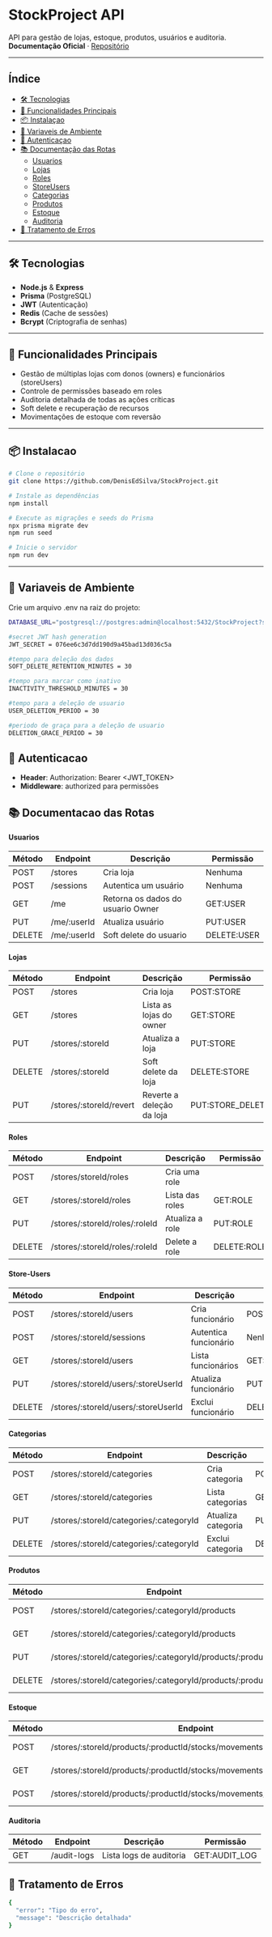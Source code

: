 # StockProject API

API para gestão de lojas, estoque, produtos, usuários e auditoria.  
**Documentação Oficial** · [Repositório](https://github.com/DenisEdSilva/StockProject)

---

## Índice
- [🛠 Tecnologias](#-tecnologias)
- [🌟 Funcionalidades Principais](#-funcionalidades-principais)
- [📦 Instalaçao](#-instalacao)
- [🔧 Variaveis de Ambiente](#-variaveis-de-ambiente)
- [🔑 Autenticaçao](#-autenticacao)
- [📚 Documentação das Rotas](#-documentacao-das-rotas)
  - [Usuarios](#usuarios)
  - [Lojas](#lojas)
  - [Roles](#roles)
  - [StoreUsers](#store-users)
  - [Categorias](#categorias)
  - [Produtos](#produtos)
  - [Estoque](#estoque)
  - [Auditoria](#auditoria)
- [🚨 Tratamento de Erros](#-tratamento-de-erros)

---

## 🛠 Tecnologias
- **Node.js** & **Express**  
- **Prisma** (PostgreSQL)  
- **JWT** (Autenticação)  
- **Redis** (Cache de sessões)  
- **Bcrypt** (Criptografia de senhas)

---

## 🌟 Funcionalidades Principais
- Gestão de múltiplas lojas com donos (owners) e funcionários (storeUsers)  
- Controle de permissões baseado em roles  
- Auditoria detalhada de todas as ações críticas  
- Soft delete e recuperação de recursos  
- Movimentações de estoque com reversão  

---

## 📦 Instalacao
```bash
# Clone o repositório
git clone https://github.com/DenisEdSilva/StockProject.git

# Instale as dependências
npm install

# Execute as migrações e seeds do Prisma
npx prisma migrate dev
npm run seed

# Inicie o servidor
npm run dev

```
---

## 🔧 Variaveis de Ambiente

Crie um arquivo .env na raiz do projeto:
```bash
DATABASE_URL="postgresql://postgres:admin@localhost:5432/StockProject?schema=public"

#secret JWT hash generation
JWT_SECRET = 076ee6c3d7dd190d9a45bad13d036c5a

#tempo para deleção dos dados
SOFT_DELETE_RETENTION_MINUTES = 30

#tempo para marcar como inativo
INACTIVITY_THRESHOLD_MINUTES = 30

#tempo para a deleção de usuario
USER_DELETION_PERIOD = 30

#periodo de graça para a deleção de usuario
DELETION_GRACE_PERIOD = 30

```

## 🔑 Autenticacao
- **Header**: Authorization: Bearer <JWT_TOKEN>
- **Middleware**: authorized para permissões

## 📚 Documentacao das Rotas
#### Usuarios

| Método	|   Endpoint  | Descrição                         |   Permissão   |
|---------|-------------|-----------------------------------|---------------|
| POST	  | /stores	    | Cria loja                         |    Nenhuma    |
| POST    | /sessions   | Autentica um usuário              |    Nenhuma    |
| GET     | /me         | Retorna os dados do usuario Owner |    GET:USER   |
| PUT     | /me/:userId | Atualiza usuário                  |    PUT:USER   |
| DELETE  | /me/:userId | Soft delete do usuario            |  DELETE:USER  |

#### Lojas

|  Método 	| Endpoint | Descrição | Permissão |
|-----------|----------|-----------|-----------|
|   POST	  | /stores	 | Cria loja | POST:STORE |
|    GET    | /stores | Lista as lojas do owner | GET:STORE |
|    PUT    | /stores/:storeId | Atualiza a loja | PUT:STORE |
|  DELETE   | /stores/:storeId | Soft delete da loja | DELETE:STORE |
|    PUT    | /stores/:storeId/revert | Reverte a deleção da loja | PUT:STORE_DELETE |

#### Roles

|  Método 	| Endpoint | Descrição | Permissão |
|-----------|----------|-----------|-----------|
| POST	  | /stores/storeId/roles	 | Cria uma role |
| GET | /stores/:storeId/roles | Lista das roles | GET:ROLE |
| PUT | /stores/:storeId/roles/:roleId | Atualiza a role | PUT:ROLE |
| DELETE | /stores/:storeId/roles/:roleId | Delete a role | DELETE:ROLE |

#### Store-Users

|  Método 	| Endpoint | Descrição | Permissão |
|-----------|----------|-----------|-----------|
| POST	  | /stores/:storeId/users | Cria funcionário | POST:STORE_USER |
| POST | /stores/:storeId/sessions | Autentica funcionário | Nenhuma |
| GET | /stores/:storeId/users | Lista funcionários | GET:STORE_USER |
| PUT | /stores/:storeId/users/:storeUserId | Atualiza funcionário | PUT:STORE_USER |
| DELETE | /stores/:storeId/users/:storeUserId | Exclui funcionário	| DELETE:STORE_USER |

#### Categorias

|  Método 	| Endpoint | Descrição | Permissão |
|-----------|----------|-----------|-----------|
| POST	  | /stores/:storeId/categories	 | Cria categoria | POST:CATEGORY |
| GET | /stores/:storeId/categories | Lista categorias | GET:CATEGORY |
| PUT | /stores/:storeId/categories/:categoryId	| Atualiza categoria | PUT:CATEGORY |
| DELETE | /stores/:storeId/categories/:categoryId | Exclui categoria	| DELETE:CATEGORY |

#### Produtos

|  Método 	| Endpoint | Descrição | Permissão |
|-----------|----------|-----------|-----------|
| POST	  | /stores/:storeId/categories/:categoryId/products	 | Cria produto | PUT:PRODUCT |
| GET | /stores/:storeId/categories/:categoryId/products | Lista produtos	| GET:PRODUCT |
| PUT | /stores/:storeId/categories/:categoryId/products/:productId	| Atualiza produto | PUT:PRODUCT |
| DELETE | /stores/:storeId/categories/:categoryId/products/:productId | Exclui produto	 | DELETE:PRODUCT |

#### Estoque

|  Método 	| Endpoint | Descrição | Permissão |
|-----------|----------|-----------|-----------|
| POST | /stores/:storeId/products/:productId/stocks/movements | Cria movimentação | POST:STOCK |
|GET | /stores/:storeId/products/:productId/stocks/movements | Lista movimentações | GET:STOCK |
| POST | /stores/:storeId/products/:productId/stocks/movements/:movementId/revert | Reverte movimentação | POST:STOCK |

#### Auditoria

|  Método 	| Endpoint | Descrição | Permissão |
|-----------|----------|-----------|-----------|
| GET |	/audit-logs | Lista logs de auditoria | GET:AUDIT_LOG |

## 🚨 Tratamento de Erros
```bash
{
  "error": "Tipo do erro",
  "message": "Descrição detalhada"
}
```